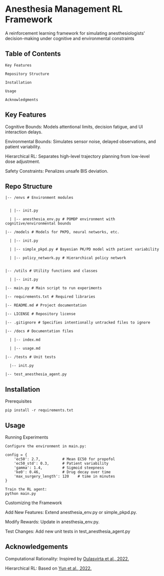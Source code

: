 
# Anesthesia Management RL Framework

A reinforcement learning framework for simulating anesthesiologists' decision-making under cognitive and environmental constraints


## Table of Contents
    

    Key Features

    Repository Structure

    Installation

    Usage

    Acknowledgments
    


## Key Features

Cognitive Bounds: Models attentional limits, decision fatigue, and UI interaction delays.

Environmental Bounds: Simulates sensor noise, delayed observations, and patient variability.

Hierarchical RL: Separates high-level trajectory planning from low-level dose adjustment.

Safety Constraints: Penalizes unsafe BIS deviation.
## Repo Structure

    |-- /envs # Environment modules


      | |-- init.py

      | |-- anesthesia_env.py # POMDP environment with cognitive/environmental bounds

    |-- /models # Models for PKPD, neural networks, etc.

      | |-- init.py

      | |-- simple_pkpd.py # Bayesian PK/PD model with patient variability

      | |-- policy_network.py # Hierarchical policy network

    
    |-- /utils # Utility functions and classes

      | |-- init.py

    |-- main.py # Main script to run experiments

    |-- requirements.txt # Required libraries

    |-- README.md # Project documentation

    |-- LICENSE # Repository license

    |-- .gitignore # Specifies intentionally untracked files to ignore

    |-- /docs # Documentation files

      | |-- index.md

      | |-- usage.md

    |-- /tests # Unit tests

      |-- init.py

    |-- test_anesthesia_agent.py
## Installation

Prerequisites

    pip install -r requirements.txt
    
## Usage

Running Experiments

    Configure the environment in main.py: 

    config = {
        'ec50': 2.7,          # Mean EC50 for propofol
        'ec50_std': 0.3,      # Patient variability
        'gamma': 1.4,         # Sigmoid steepness
        'ke0': 0.46,          # Drug decay over time
        'max_surgery_length': 120    # time in minutes
    }

    Train the RL agent:
    python main.py

Customizing the Framework


Add New Features: Extend anesthesia_env.py or simple_pkpd.py.

Modify Rewards: Update in anesthesia_env.py.

Test Changes: Add new unit tests in test_anesthesia_agent.py


## Acknowledgements

Computational Rationality: Inspired by [Oulasvirta et al., 2022.](https://dl.acm.org/doi/pdf/10.1145/3491102.3517739)

Hierarchical RL: Based on [Yun et al., 2022.](https://ieeexplore.ieee.org/document/9833450/)